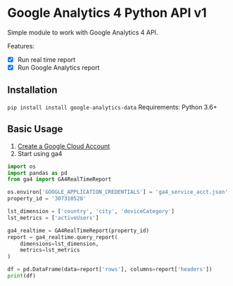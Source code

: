 # Google Analytics 4 Python API v1

Simple module to work with Google Analytics 4 API.

Features:
- [x] Run real time report
- [x] Run Google Analytics report

## Installation

`pip install install google-analytics-data`
Requirements: Python 3.6+

## Basic Usage
1. [Create a Google Cloud Account](console.cloud.google.com/)
2. Start using ga4

```python
import os
import pandas as pd
from ga4 import GA4RealTimeReport

os.environ['GOOGLE_APPLICATION_CREDENTIALS'] = 'ga4_service_acct.json'    
property_id = '307310528'

lst_dimension = ['country', 'city', 'deviceCategory']
lst_metrics = ['activeUsers']

ga4_realtime = GA4RealTimeReport(property_id)
report = ga4_realtime.query_report(
    dimensions=lst_dimension,
    metrics=lst_metrics
)

df = pd.DataFrame(data=report['rows'], columns=report['headers'])
print(df)
```
